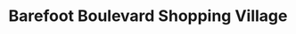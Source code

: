 ---
title: "Barefoot Boulevard Shopping Village"
url: /avalon/barefoot-boulevard-shopping-village/
shop: mall
---